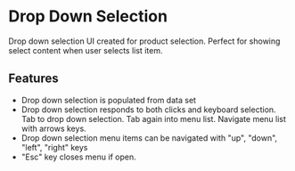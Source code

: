 # Drop Down Selection

Drop down selection UI created for product selection. Perfect for showing select content when user selects list item.

## Features

- Drop down selection is populated from data set
- Drop down selection responds to both clicks and keyboard selection. Tab to drop down selection. Tab again into menu list. Navigate menu list with arrows keys.
- Drop down selection menu items can be navigated with "up", "down", "left", "right" keys
- "Esc" key closes menu if open.
